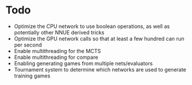 # Todo
* Optimize the CPU network to use boolean operations, as well as potentially other NNUE derived tricks
* Optimize the GPU network calls so that at least a few hundred can run per second
* Enable multithreading for the MCTS
* Enable multithreading for compare
* Enabling generating games from multiple nets/evaluators
* Tournament system to determine which networks are used to generate training games